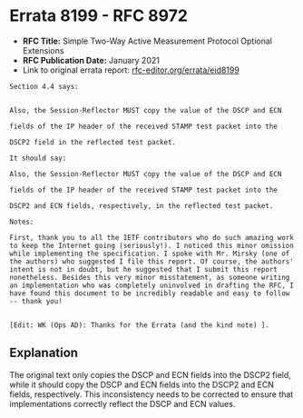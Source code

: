 # Errata 8199 - RFC 8972

- **RFC Title:** Simple Two-Way Active Measurement Protocol Optional Extensions
- **RFC Publication Date:** January 2021
- Link to original errata report: [rfc-editor.org/errata/eid8199](https://www.rfc-editor.org/errata/eid8199)

```
Section 4.4 says:


Also, the Session-Reflector MUST copy the value of the DSCP and ECN
fields of the IP header of the received STAMP test packet into the
DSCP2 field in the reflected test packet.

It should say:

Also, the Session-Reflector MUST copy the value of the DSCP and ECN
fields of the IP header of the received STAMP test packet into the
DSCP2 and ECN fields, respectively, in the reflected test packet.

Notes:

First, thank you to all the IETF contributors who do such amazing work to keep the Internet going (seriously!). I noticed this minor omission while implementing the specification. I spoke with Mr. Mirsky (one of the authors) who suggested I file this report. Of course, the authors' intent is not in doubt, but he suggested that I submit this report nonetheless. Besides this very minor misstatement, as someone writing an implementation who was completely uninvolved in drafting the RFC, I have found this document to be incredibly readable and easy to follow -- thank you!

[Edit: WK (Ops AD): Thanks for the Errata (and the kind note) ].
```

## Explanation

The original text only copies the DSCP and ECN fields into the DSCP2 field, while it should copy the DSCP and ECN fields into the DSCP2 and ECN fields, respectively. This inconsistency needs to be corrected to ensure that implementations correctly reflect the DSCP and ECN values.
